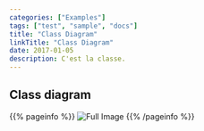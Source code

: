 ```yaml
---
categories: ["Examples"]
tags: ["test", "sample", "docs"]
title: "Class Diagram"
linkTitle: "Class Diagram"
date: 2017-01-05
description: C'est la classe.
---
```


## **Class diagram**

{{% pageinfo %}}
![Full Image](http://image.noelshack.com/fichiers/2022/08/4/1645710689-diagramme-class.png)
{{% /pageinfo %}}


